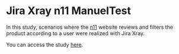 # Jira Xray n11 ManuelTest

In this study, scenarios where the [n11](https://www.n11.com/?gclsrc=aw.ds&gclid=EAIaIQobChMI4JeM0JTrgQMVNVyRBR329w0OEAAYASAAEgIws_D_BwE) website reviews and filters the product according to a user were realized with Jira Xray.

You can access the study [here](https://ebrujira.atlassian.net/jira/software/c/projects/N11PROJ/boards/4).
